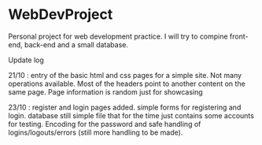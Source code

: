 # WebDevProject
Personal project for web development practice. I will try to compine front-end, back-end and a small database.

Update log

21/10 :  entry of the basic html and css pages for a simple site. Not many operations available. Most of the headers point to another content on the same page. Page information is random just for showcasing

23/10 : register and login pages added. simple forms for registering and login. database still simple file that for the time just contains some accounts for testing. Encoding for the password and safe handling of logins/logouts/errors (still more handling to be made).
